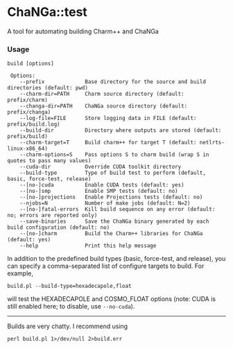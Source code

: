 # ChaNGa::test

A tool for automating building Charm++ and ChaNGa

### Usage

	build [options]
	 
	 Options:
		--prefix             Base directory for the source and build directories (default: pwd)
		--charm-dir=PATH     Charm source directory (default: prefix/charm)
		--changa-dir=PATH    ChaNGa source directory (default: prefix/changa)
		--log-file=FILE      Store logging data in FILE (default: prefix/build.log)
		--build-dir          Directory where outputs are stored (default: prefix/build)
		--charm-target=T     Build charm++ for target T (default: netlrts-linux-x86_64)
		--charm-options=S    Pass options S to charm build (wrap S in quotes to pass many values)
		--cuda-dir           Override CUDA toolkit directory
		--build-type         Type of build test to perform (default, basic, force-test, release)
		--[no-]cuda          Enable CUDA tests (default: yes)
		--[no-]smp           Enable SMP tests (default: no)
		--[no-]projections   Enable Projections tests (default: no)
		--njobs=N            Number of make jobs (default: N=2)
		--[no-]fatal-errors  Kill build sequence on any error (default: no; errors are reported only)
		--save-binaries      Save the ChaNGa binary generated by each build configuration (default: no)
		--[no-]charm         Build the Charm++ libraries for ChaNGa (default: yes)
		--help               Print this help message

In addition to the predefined build types (basic, force-test, and release), you can specify a
comma-separated list of configure targets to build. For example,

	build.pl --build-type=hexadecapole,float
	
will test the HEXADECAPOLE and COSMO_FLOAT options (note: CUDA is still enabled here; to disable, use `--no-cuda`). 

---

Builds are very chatty. I recommend using

	perl build.pl 1>/dev/null 2>build.err
